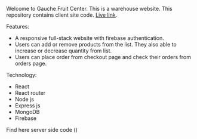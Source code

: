 
Welcome to Gauche Fruit Center. This is a warehouse website. This repository contains client site code. [Live link](https://github.com/facebook/create-react-app).

Features: 
   - A responsive full-stack website with firebase authentication.
   - Users can add or remove products from the list. They also able to increase or decrease quantity from list.
   - Users can place order from checkout page and check their orders from orders page.

Technology:
  - React 
  - React router
  - Node js
  - Express js
  - MongoDB
  - Firebase

Find here server side code ()
